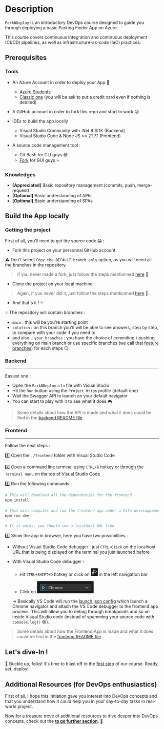 # Description
`ParkNDeploy` is an introductory DevOps course designed to guide you through deploying a basic Parking Finder App on Azure.

This course covers continuous integration and continuous deployment (CI/CD) pipelines, as well as infrastructure-as-code (IaC) practices.

## Prerequisites

### Tools

- An Azure Account in order to deploy your App :rocket: 
  - [Azure Students](./doc/azure_students.md)
  - [Classic one](https://azure.microsoft.com/pricing/purchase-options/azure-account?icid=azurefreeaccount) (you will be ask to put a credit card even if nothing is debited)

- A GitHub account in order to fork this repo and start to work :wink:

- IDEs to build the app locally : 
  - Visual Studio Community with .Net 8 SDK (Backend)
  - Visual Studio Code & Node JS >= 21.7.1 (Frontend)

- A source code management tool :
  - Git Bash for CLI guys :sunglasses:
  - [Fork](https://git-fork.com/) for GUI guys :star:

### Knowledges

- **[Appreciated]** Basic repository management (commits, push, merge-request)
- **[Optional]** Basic understanding of APIs
- **[Optional]** Basic understanding of SPAs

## Build the App locally

### Getting the project

First of all, you'll need to get the source code :grin: : 
- Fork this project on your personnal GitHub account 

:warning: Don't select `Copy the DEFAULT branch only` option, as you will need all the branches in the repository.
> If you never made a fork, just follow the steps mentionned [here](https://docs.github.com/pull-requests/collaborating-with-pull-requests/working-with-forks/fork-a-repo#forking-a-repository) :eyes:.

- Clone the project on your local machine

> Again, if you never did it, just follow the steps mentionned [here](https://docs.github.com/en/pull-requests/collaborating-with-pull-requests/working-with-forks/fork-a-repo#cloning-your-forked-repository) :eyes:.

- And that's it ! :sparkles: 

:bulb: The repository will contain branches : 
- `main` : this will be you're starting point
- `solution` : on this branch you'll will be able to see answers, step by step, to compare with your code if you need to
- and also... `your_branches` : you have the choice of commiting / pushing everything on main branch or use specific branches (we call that [feature branches](https://learn.microsoft.com/azure/devops/repos/git/git-branching-guidance?view=azure-devops#use-feature-branches-for-your-work)) for each steps :smirk: 

### Backend
---
Easiest one :
- Open the `ParkNDeploy.sln` file with Visual Studio 
- Hit the `Run` button using the `Project Https` profile (default one)
- Wait the Swagger API to launch on your default navigator
- You can start to play with it to see what it does :video_game:

> Some details about how the API is made and what it does could be find in the [backend README file](./backend/README.md).

### Frontend
---

Follow the next steps : 

:one: Open the `./frontend` folder with Visual Studio Code

:two: Open a command line terminal using `CTRL+ù` hotkey or through the `Terminal menu` on the top of Visual Studio Code

:three: Run the following commands : 

```bash
# This will download all the dependencies for the frontend
npm install

# This will compiles and run the frontend app under a Vite developpement server
npm run dev

# If it works, you should see a localhost URL link
```

:four: Show the app in browser, here you have two possibilities : 

- Without Visual Studio Code debugger : just `CTRL+Click` on the localhost URL that is being displayed on the terminal you just launched before

- With Visual Studio Code debugger : 
  - Hit `CTRL+SHIFT+D` hotkey or click on ![debug icon](./doc/assets/vscode_debug_icon.png) in the left navigation bar
  
  - Click on ![play button](./doc/assets/vscode_debug_play_button.png) 

  &rarr; Basically VS Code will run the [launch.json config](./frontend/.vscode/launch.json) which launch a Chrome navigator and attach the VS Code debugger to the frontend app process. This will allow you to debug through breakpoints and so on inside Visual Studio code (instead of spamming your source code with `console.log()` :stuck_out_tongue_winking_eye:).

> Some details about how the Frontend App is made and what it does could be find in the [frontend README file](./frontend/README.md)

## Let's dive-In !

:rocket: Buckle up, folks! It's time to blast off to the [first step](./doc/step0_studying_devops.md) of our course. Ready, set, deploy!

## Additional Resources (for DevOps enthusiastics)

First of all, I hope this initiation gave you interest into DevOps concepts and that you understand how it could help you in your day-to-day tasks in real-world project.

Now for a treasure trove of additional resources to dive deeper into DevOps concepts, check out the [**to go further section**](doc/to_go_further.md). :eyes:
